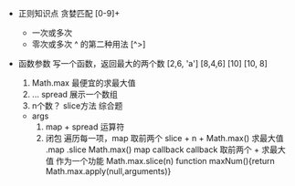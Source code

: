 - 正则知识点
    贪婪匹配 [0-9]+
    + 一次或多次
    * 零次或多次
    ^ 的第二种用法
    [^>]
- 函数参数
    写一个函数，返回最大的两个数
    [2,6, 'a'] [8,4,6] [10]
    [10, 8]
    1. Math.max 最便宜的求最大值
    2. ... spread 展示一个数组
    3. n个数？ slice方法
    综合题

    - args
        1. map + spread 运算符
        2. 闭包 
            遍历每一项，map
            取前两个 slice + n + Math.max()
            求最大值 
            .map
              .slice
              Math.max()
        map callback
        callback  取前两个 + 求最大值 作为一个功能
        Math.max.slice(n)
    function maxNum(){return Math.max.apply(null,arguments)}

